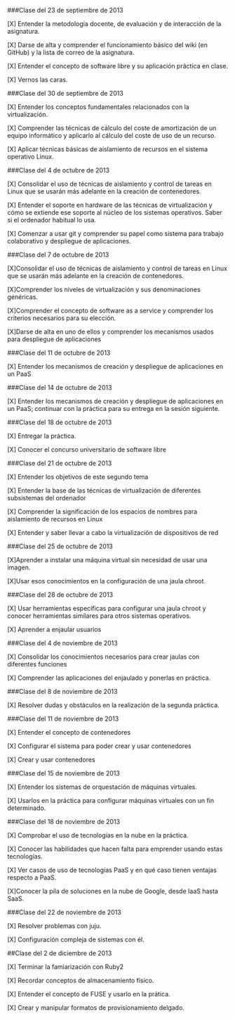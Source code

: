 ###Clase del 23 de septiembre de 2013

[X] Entender la metodología docente, de evaluación y de interacción de la asignatura.

[X] Darse de alta y comprender el funcionamiento básico del wiki (en GitHub) y la lista de correo de la asignatura.

[X] Entender el concepto de software libre y su aplicación práctica en clase.

[X] Vernos las caras.

###Clase del 30 de septiembre de 2013

[X] Entender los conceptos fundamentales relacionados con la virtualización.

[X] Comprender las técnicas de cálculo del coste de amortización de un equipo informático y aplicarlo al cálculo del coste de uso de un recurso.

[X] Aplicar técnicas básicas de aislamiento de recursos en el sistema operativo Linux.

###Clase del 4 de octubre de 2013

[X] Consolidar el uso de técnicas de aislamiento y control de tareas en Linux que se usarán más adelante en la creación de contenedores.

[X] Entender el soporte en hardware de las técnicas de virtualización y cómo se extiende ese soporte al núcleo de los sistemas operativos. Saber si el ordenador habitual lo usa.

[X] Comenzar a usar git y comprender su papel como sistema para trabajo colaborativo y despliegue de aplicaciones.

###Clase del 7 de octubre de 2013

[X]Consolidar el uso de técnicas de aislamiento y control de tareas en Linux que se usarán más adelante en la creación de contenedores.

[X]Comprender los niveles de virtualización y sus denominaciones genéricas.

[X]Comprender el concepto de software as a service y comprender los criterios necesarios para su elección.

[X]Darse de alta en uno de ellos y comprender los mecanismos usados para despliegue de aplicaciones

###Clase del 11 de octubre de 2013

[X] Entender los mecanismos de creación y despliegue de aplicaciones en un PaaS

###Clase del 14 de octubre de 2013

[X] Entender los mecanismos de creación y despliegue de aplicaciones en un PaaS; continuar con la práctica para su entrega en la sesión siguiente.

###Clase del 18 de octubre de 2013

[X] Entregar la práctica.

[X] Conocer el concurso universitario de software libre

###Clase del 21 de octubre de 2013

[X] Entender los objetivos de este segundo tema

[X] Entender la base de las técnicas de virtualización de diferentes subsistemas del ordenador

[X] Comprender la significación de los espacios de nombres para aislamiento de recursos en Linux

[X] Entender y saber llevar a cabo la virtualización de dispositivos de red

###Clase del 25 de octubre de 2013

[X]Aprender a instalar una máquina virtual sin necesidad de usar una imagen.

[X]Usar esos conocimientos en la configuración de una jaula chroot.

###Clase del 28 de octubre de 2013

[X] Usar herramientas específicas para configurar una jaula chroot y conocer herramientas similares para otros sistemas operativos.

[X] Aprender a enjaular usuarios

###Clase del 4 de noviembre de 2013

[X] Consolidar los conocimientos necesarios para crear jaulas con diferentes funciones

[X] Comprender las aplicaciones del enjaulado y ponerlas en práctica.

###Clase del 8 de noviembre de 2013

[X] Resolver dudas y obstáculos en la realización de la segunda práctica.

###Clase del 11 de noviembre de 2013

[X] Entender el concepto de contenedores

[X] Configurar el sistema para poder crear y usar contenedores

[X] Crear y usar contenedores

###Clase del 15 de noviembre de 2013

[X] Entender los sistemas de orquestación de máquinas virtuales.

[X] Usarlos en la práctica para configurar máquinas virtuales con un fin determinado.

###Clase del 18 de noviembre de 2013

[X] Comprobar el uso de tecnologías en la nube en la práctica.

[X] Conocer las habilidades que hacen falta para emprender usando estas tecnologías.

[X] Ver casos de uso de tecnologías PaaS y en qué caso tienen ventajas respecto a PaaS.

[X]Conocer la pila de soluciones en la nube de Google, desde IaaS hasta SaaS.

###Clase del 22 de noviembre de 2013

[X] Resolver problemas con juju.

[X] Configuración compleja de sistemas con él.


##Clase del 2 de diciembre de 2013

[X] Terminar la famiarización con Ruby2

[X] Recordar conceptos de almacenamiento físico.

[X] Entender el concepto de FUSE y usarlo en la prática.

[X] Crear y manipular formatos de provisionamiento delgado.
